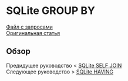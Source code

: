 # SQLite GROUP BY ######################

[Файл с запросами][querys]   
[Оригинальная статья][origin]

[querys]: ./querys.sql
[origin]: https://www.sqlitetutorial.net/sqlite-group-by/

## Обзор ##############################


Предидущее руководство < [SQLite SELF JOIN][prev]  
Следующее руководство > [SQLite HAVING][next]

[prev]: ../16_SelfJoin/translate.md
[next]: ../18_Having/translate.md
